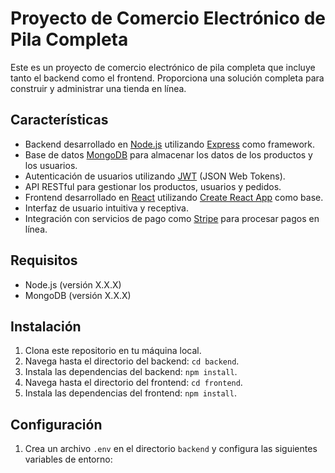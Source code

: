 # Proyecto de Comercio Electrónico de Pila Completa

Este es un proyecto de comercio electrónico de pila completa que incluye tanto el backend como el frontend. Proporciona una solución completa para construir y administrar una tienda en línea.

## Características

- Backend desarrollado en [Node.js](https://nodejs.org) utilizando [Express](https://expressjs.com) como framework.
- Base de datos [MongoDB](https://www.mongodb.com) para almacenar los datos de los productos y los usuarios.
- Autenticación de usuarios utilizando [JWT](https://jwt.io) (JSON Web Tokens).
- API RESTful para gestionar los productos, usuarios y pedidos.
- Frontend desarrollado en [React](https://reactjs.org) utilizando [Create React App](https://create-react-app.dev) como base.
- Interfaz de usuario intuitiva y receptiva.
- Integración con servicios de pago como [Stripe](https://stripe.com) para procesar pagos en línea.

## Requisitos

- Node.js (versión X.X.X)
- MongoDB (versión X.X.X)

## Instalación

1. Clona este repositorio en tu máquina local.
2. Navega hasta el directorio del backend: `cd backend`.
3. Instala las dependencias del backend: `npm install`.
4. Navega hasta el directorio del frontend: `cd frontend`.
5. Instala las dependencias del frontend: `npm install`.

## Configuración

1. Crea un archivo `.env` en el directorio `backend` y configura las siguientes variables de entorno:
